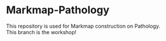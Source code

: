 # Markmap-Pathology
This repository is used for Markmap construction on Pathology.  
This branch is the workshop!
